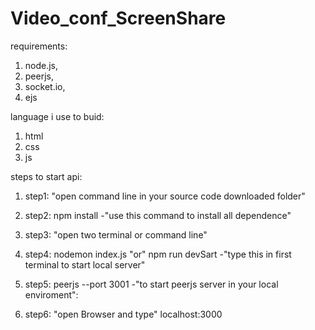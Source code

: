 # Video_conf_ScreenShare

requirements:

1.  node.js,
2.  peerjs,
3.  socket.io,
4.  ejs

language i use to buid:

1.  html
2.  css
3.  js

steps to start api:

1. step1: "open command line in your source code downloaded folder"

2. step2: npm install -"use this command to install all dependence"

3. step3: "open two terminal or command line"

4. step4: nodemon index.js "or" npm run devSart -"type this in first terminal to start local server"

5. step5: peerjs --port 3001 -"to start peerjs server in your local enviroment":

6. step6: "open Browser and type" localhost:3000
